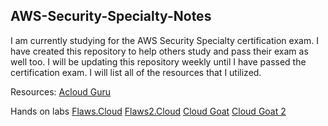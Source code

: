 ## AWS-Security-Specialty-Notes
I am currently studying for the AWS Security Specialty certification exam. I have created this repository to help others study and pass their exam as well too. I will be updating this repository weekly until I have passed the certification exam. I will list all of the resources that I utilized.

Resources:
[Acloud Guru](https://www.acloudguru.com)

Hands on labs
[Flaws.Cloud](https://flaws.cloud)
[Flaws2.Cloud](https://flaws2.cloud)
[Cloud Goat](https://rhinosecuritylabs.com/aws/cloudgoat-vulnerable-design-aws-environment/)
[Cloud Goat 2](https://rhinosecuritylabs.com/aws/introducing-cloudgoat-2/)
